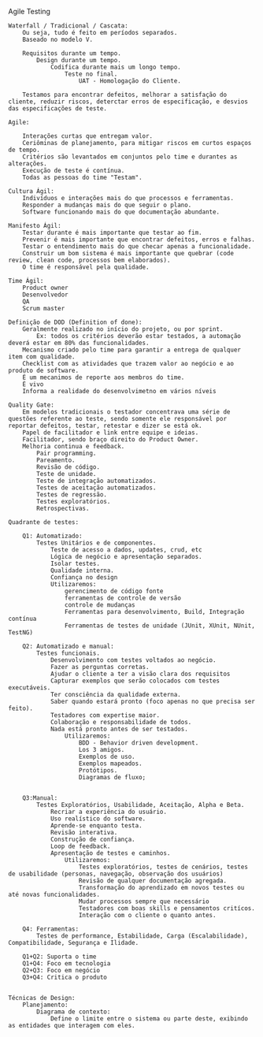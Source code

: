 Agile Testing

    Waterfall / Tradicional / Cascata:
        Ou seja, tudo é feito em períodos separados.
        Baseado no modelo V.

        Requisitos durante um tempo.
            Design durante um tempo.
                Codifica durante mais um longo tempo.
                    Teste no final.
                        UAT - Homologação do Cliente.

        Testamos para encontrar defeitos, melhorar a satisfação do cliente, reduzir riscos, deterctar erros de especificação, e desvios das especificações de teste.

    Agile:

        Interações curtas que entregam valor.
        Ceriôminas de planejamento, para mitigar riscos em curtos espaços de tempo.
        Critérios são levantados em conjuntos pelo time e durantes as alterações.
        Execução de teste é contínua.
        Todas as pessoas do time "Testam".

    Cultura Ágil:
        Indivíduos e interações mais do que processos e ferramentas.
        Responder a mudanças mais do que seguir o plano.
        Software funcionando mais do que documentação abundante.

    Manifesto Ágil:
        Testar durante é mais importante que testar ao fim.
        Prevenir é mais importante que encontrar defeitos, erros e falhas.
        Testar o entendimento mais do que checar apenas a funcionalidade.
        Construir um bom sistema é mais importante que quebrar (code review, clean code, processos bem elaborados).
        O time é responsável pela qualidade.

    Time Ágil:
        Product owner
        Desenvolvedor
        QA
        Scrum master

    Definição de DOD (Definition of done):
        Geralmente realizado no início do projeto, ou por sprint.
            Ex: todos os critérios deverão estar testados, a automação deverá estar em 80% das funcionalidades.
        Mecanismo criado pelo time para garantir a entrega de qualquer item com qualidade.
        Checklist com as atividades que trazem valor ao negócio e ao produto de software.
        É um mecanimos de reporte aos membros do time.
        É vivo
        Informa a realidade do desenvolvimetno em vários níveis

    Quality Gate:
        Em modelos tradicionais o testador concentrava uma série de questões referente ao teste, sendo somente ele responsável por reportar defeitos, testar, retestar e dizer se está ok.
        Papel de facilitador e link entre equipe e ideias.
        Facilitador, sendo braço direito do Product Owner.
        Melhoria continua e feedback.
            Pair programming.
            Pareamento.
            Revisão de código.
            Teste de unidade.
            Teste de integração automatizados.
            Testes de aceitação automatizados.
            Testes de regressão.
            Testes exploratórios.
            Retrospectivas.

    Quadrante de testes:

        Q1: Automatizado:
            Testes Unitários e de componentes.
                Teste de acesso a dados, updates, crud, etc
                Lógica de negócio e apresentação separados.
                Isolar testes.
                Qualidade interna.
                Confiança no design
                Utilizaremos:
                    gerencimento de código fonte
                    ferramentas de controle de versão
                    controle de mudanças
                    Ferramentas para desenvolvimento, Build, Integração contínua
                    Ferramentas de testes de unidade (JUnit, XUnit, NUnit, TestNG)

        Q2: Automatizado e manual:
            Testes funcionais.
                Desenvolvimento com testes voltados ao negócio.
                Fazer as perguntas corretas.
                Ajudar o cliente a ter a visão clara dos requisitos
                Capturar exemplos que serão colocados com testes executáveis.
                Ter consciência da qualidade externa.
                Saber quando estará pronto (foco apenas no que precisa ser feito).
                Testadores com expertise maior.
                Colaboração e responsabilidade de todos.
                Nada está pronto antes de ser testados.
                    Utilizaremos:
                        BDD - Behavior driven development.
                        Los 3 amigos.
                        Exemplos de uso.
                        Exemplos mapeados.
                        Protótipos.
                        Diagramas de fluxo;


        Q3:Manual:
            Testes Exploratórios, Usabilidade, Aceitação, Alpha e Beta.
                Recriar a experiência do usuário.
                Uso realístico do software.
                Aprende-se enquanto testa.
                Revisão interativa.
                Construção de confiança.
                Loop de feedback.
                Apresentação de testes e caminhos.
                    Utilizaremos:
                        Testes exploratórios, testes de cenários, testes de usabilidade (personas, navegação, observação dos usuários)
                        Revisão de qualquer documentação agregada.
                        Transformação do aprendizado em novos testes ou até novas funcionalidades.
                        Mudar processos sempre que necessário
                        Testadores com boas skills e pensamentos critícos.
                        Interação com o cliente o quanto antes.

        Q4: Ferramentas:
            Testes de performance, Estabilidade, Carga (Escalabilidade), Compatibilidade, Segurança e Ilidade.

        Q1+Q2: Suporta o time
        Q1+Q4: Foco em tecnologia
        Q2+Q3: Foco em negócio
        Q3+Q4: Critica o produto


    Técnicas de Design:
        Planejamento:
            Diagrama de contexto:
                Define o limite entre o sistema ou parte deste, exibindo as entidades que interagem com eles.
                    